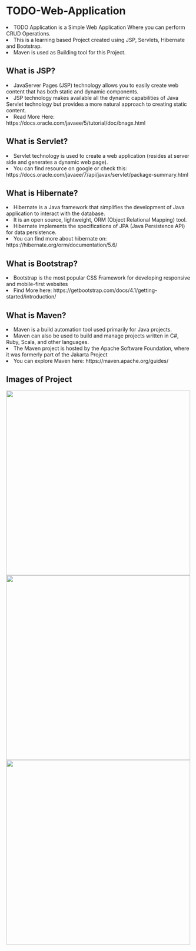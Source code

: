 # TODO-Web-Application
<li> TODO Application is a Simple Web Application Where you can perform CRUD Operations.
<li> This is a learning based Project created using JSP, Servlets, Hibernate and Bootstrap.
<li> Maven is used as Building tool for this Project.

## What is JSP?
<li> JavaServer Pages (JSP) technology allows you to easily create web content that has both static and dynamic components. 
<li> JSP technology makes available all the dynamic capabilities of Java Servlet technology but provides a more natural approach to creating static content.
<li> Read More Here: https://docs.oracle.com/javaee/5/tutorial/doc/bnagx.html

## What is Servlet?
<li> Servlet technology is used to create a web application (resides at server side and generates a dynamic web page).
<li> You can find resource on google or check this: https://docs.oracle.com/javaee/7/api/javax/servlet/package-summary.html

## What is Hibernate?
<li> Hibernate is a Java framework that simplifies the development of Java application to interact with the database. 
<li> It is an open source, lightweight, ORM (Object Relational Mapping) tool. 
<li> Hibernate implements the specifications of JPA (Java Persistence API) for data persistence.
<li> You can find more about hibernate on: https://hibernate.org/orm/documentation/5.6/

## What is Bootstrap?
<li> Bootstrap is the most popular CSS Framework for developing responsive and mobile-first websites
<li> Find More here: https://getbootstrap.com/docs/4.1/getting-started/introduction/

## What is Maven?
<li> Maven is a build automation tool used primarily for Java projects.
<li> Maven can also be used to build and manage projects written in C#, Ruby, Scala, and other languages.
<li> The Maven project is hosted by the Apache Software Foundation, where it was formerly part of the Jakarta Project
<li> You can explore Maven here: https://maven.apache.org/guides/

## Images of Project

<img src="https://github.com/l33t-c0d3r-66/TODO-Web-Application/blob/master/projectImages/pic1.png" width700 height=500/>

<img src="https://github.com/l33t-c0d3r-66/TODO-Web-Application/blob/master/projectImages/pic2.png" width700 height=500/>

<img src="https://github.com/l33t-c0d3r-66/TODO-Web-Application/blob/master/projectImages/pic3.png" width700 height=500/>

